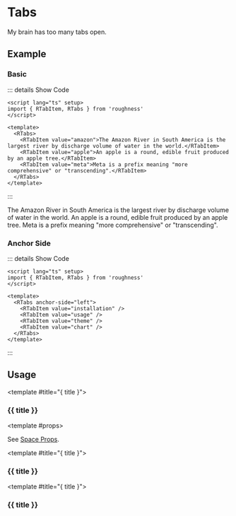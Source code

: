 <script lang="ts" setup>
import { RTabItem, RTabs } from 'roughness'
</script>

# Tabs

My brain has too many tabs open.

## Example

### Basic

::: details Show Code

```vue
<script lang="ts" setup>
import { RTabItem, RTabs } from 'roughness'
</script>

<template>
  <RTabs>
    <RTabItem value="amazon">The Amazon River in South America is the largest river by discharge volume of water in the world.</RTabItem>
    <RTabItem value="apple">An apple is a round, edible fruit produced by an apple tree.</RTabItem>
    <RTabItem value="meta">Meta is a prefix meaning "more comprehensive" or "transcending".</RTabItem>
  </RTabs>
</template>
```

:::

<RTabs>
  <RTabItem value="amazon">The Amazon River in South America is the largest river by discharge volume of water in the world.</RTabItem>
  <RTabItem value="apple">An apple is a round, edible fruit produced by an apple tree.</RTabItem>
  <RTabItem value="meta">Meta is a prefix meaning "more comprehensive" or "transcending".</RTabItem>
</RTabs>

### Anchor Side

::: details Show Code

```vue
<script lang="ts" setup>
import { RTabItem, RTabs } from 'roughness'
</script>

<template>
  <RTabs anchor-side="left">
    <RTabItem value="installation" />
    <RTabItem value="usage" />
    <RTabItem value="theme" />
    <RTabItem value="chart" />
  </RTabs>
</template>
```

:::

<RTabs anchor-side="left">
  <RTabItem value="installation" />
  <RTabItem value="usage" />
  <RTabItem value="theme" />
  <RTabItem value="chart" />
</RTabs>

## Usage

<RUsage file="src/tabs/index.vue">

  <template #title="{ title }">

  ### {{ title }}

  </template>

  <template #props>

  <RProp name="...">

  See [Space Props](/components/space#props).

  </RProp>

  </template>

</RUsage>

<RUsage file="src/tabs/tab-item.vue">

  <template #title="{ title }">

  ### {{ title }}

  </template>

</RUsage>

<RUsage file="src/tabs/tab-anchor.vue" :props="false" :events="false" :slots="false">

  <template #title="{ title }">

  ### {{ title }}

  </template>

</RUsage>
